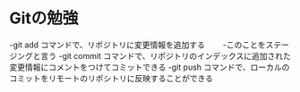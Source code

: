 # Gitの勉強
-git add コマンドで、リポジトリに変更情報を追加する
　　-このことをステージングと言う
-git commit コマンドで、リポジトリのインデックスに追加された変更情報にコメントをつけてコミットできる
-git push コマンドで、ローカルのコミットをリモートのリポシトリに反映することができる



